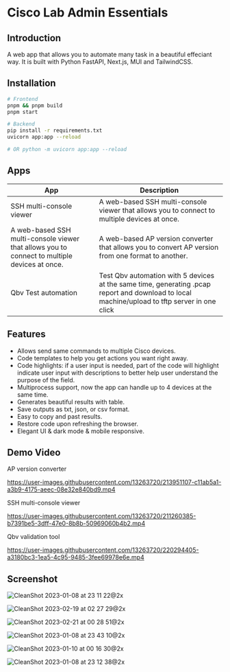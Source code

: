 # Cisco Lab Admin Essentials

## Introduction

A web app that allows you to automate many task in a beautiful effeciant way. It is built with Python FastAPI, Next.js, MUI and TailwindCSS.

## Installation

```bash
# Frontend
pnpm && pnpm build
pnpm start

# Backend
pip install -r requirements.txt
uvicorn app:app --reload

# OR python -m uvicorn app:app --reload
```

## Apps

| App                                                                                          | Description                                                                                        |
| -------------------------------------------------------------------------------------------- | -------------------------------------------------------------------------------------------------- |
| SSH multi-console viewer                                                                     | A web-based SSH multi-console viewer that allows you to connect to multiple devices at once.       |
| A web-based SSH multi-console viewer that allows you to connect to multiple devices at once. | A web-based AP version converter that allows you to convert AP version from one format to another. |
| Qbv Test automation | Test Qbv automation with 5 devices at the same time, generating .pcap report and download to local machine/upload to tftp server in one click |

## Features

- Allows send same commands to multiple Cisco devices.
- Code templates to help you get actions you want right away.
- Code highlights: if a user input is needed, part of the code will highlight indicate user input with descriptions to better help user understand the purpose of the field.
- Multiprocess support, now the app can handle up to 4 devices at the same time.
- Generates beautiful results with table.
- Save outputs as txt, json, or csv format.
- Easy to copy and past results.
- Restore code upon refreshing the browser.
- Elegant UI & dark mode & mobile responsive.

## Demo Video

AP version converter

https://user-images.githubusercontent.com/13263720/213951107-c11ab5a1-a3b9-4175-aeec-08e32e840bd9.mp4

SSH multi-console viewer

https://user-images.githubusercontent.com/13263720/211260385-b7391be5-3dff-47e0-8b8b-50969060b4b2.mp4

Qbv validation tool

https://user-images.githubusercontent.com/13263720/220294405-a3180bc3-1ea5-4c95-9485-3fee69978e6e.mp4



## Screenshot

![CleanShot 2023-01-08 at 23 11 22@2x](https://user-images.githubusercontent.com/13263720/211256635-9879606e-75ba-4ae2-93c1-f418d8bf0241.jpg)

![CleanShot 2023-02-19 at 02 27 29@2x](https://user-images.githubusercontent.com/13263720/219942415-413fcff2-aff3-4027-9d90-a179738b9d15.jpg)

![CleanShot 2023-02-21 at 00 28 51@2x](https://user-images.githubusercontent.com/13263720/220290149-461498af-7aea-4cff-98d0-4cd6b0ab265d.jpg)

![CleanShot 2023-01-08 at 23 43 10@2x](https://user-images.githubusercontent.com/13263720/211260452-7630a7a9-ad63-43e8-86bd-d6182ffac9a0.jpg)

![CleanShot 2023-01-10 at 00 16 30@2x](https://user-images.githubusercontent.com/13263720/211497489-6cbcfbf6-f267-4bb4-adfc-e59c886c612a.jpg)

![CleanShot 2023-01-08 at 23 12 38@2x](https://user-images.githubusercontent.com/13263720/211256767-bc96d407-91e5-4469-a8a7-eea59e35475e.jpg)
